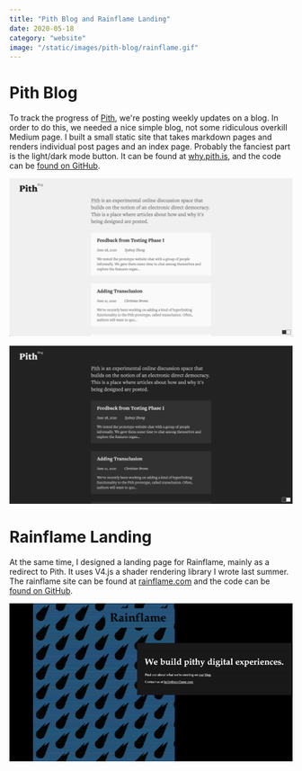 ```yaml
---
title: "Pith Blog and Rainflame Landing"
date: 2020-05-18
category: "website"
image: "/static/images/pith-blog/rainflame.gif"
---
```


# Pith Blog

To track the progress of [Pith](/project/pith), we're posting weekly updates on a blog. In order to do this, we needed a nice simple blog, not some ridiculous overkill Medium page. I built a small static site that takes markdown pages and renders individual post pages and an index page. Probably the fanciest part is the light/dark mode button. It can be found at [why.pith.is](https://why.pith.is), and the code can be [found on GitHub](https://github.com/rainflame/pith-blog).

![](/static/images/pith-blog/light.png)

![](/static/images/pith-blog/dark.png)

# Rainflame Landing

At the same time, I designed a landing page for Rainflame, mainly as a redirect to Pith. It uses V4.js a shader rendering library I wrote last summer. The rainflame site can be found at [rainflame.com](https://rainflame.com/) and the code can be [found on GitHub](https://github.com/rainflame/rainflame-site).

![](/static/images/pith-blog/rainflame.gif)
